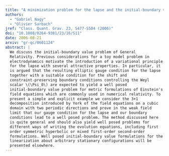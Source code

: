 ```yaml
---
title: "A minimization problem for the lapse and the initial-boundary value problem for Einstein's field equations"
authors:
  - "Gabriel Nagy"
  - "Olivier Sarbach"
jref: "Class. Quant. Grav. 23, S477-S504 (2006)"
doi: "10.1088/0264-9381/23/16/S11"
date: 2006-08-21
arxiv: "gr-qc/0601124"
abstract: |
  We discuss the initial-boundary value problem of General
  Relativity. Previous considerations for a toy model problem in
  electrodynamics motivate the introduction of a variational principle
  for the lapse with several attractive properties. In particular, it
  is argued that the resulting elliptic gauge condition for the lapse
  together with a suitable condition for the shift and
  constraint-preserving boundary conditions controlling the Weyl
  scalar \(\Psi_0\) are expected to yield a well posed
  initial-boundary value problem for metric formulations of Einstein's
  field equations which are commonly used in numerical relativity. To
  present a simple and explicit example we consider the 3+1
  decomposition introduced by York of the field equations on a cubic
  domain with two periodic directions and prove in the weak field
  limit that our gauge condition for the lapse and our boundary
  conditions lead to a well posed problem. The method discussed here
  is quite general and should also yield well posed problems for
  different ways of writing the evolution equations, including first
  order symmetric hyperbolic or mixed first-order second-order
  formulations. Well posed initial-boundary value formulations for the
  linearization about arbitrary stationary configurations will be
  presented elsewhere.
---
```

